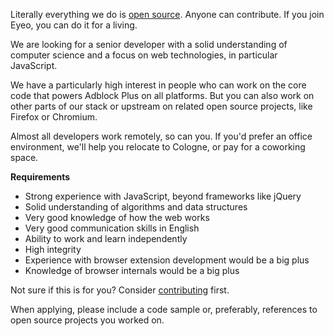 Literally everything we do is [open source](https://hg.adblockplus.org). Anyone can contribute. If you join Eyeo, you can do it for a living.

We are looking for a senior developer with a solid understanding of computer science and a focus on web technologies, in particular JavaScript.

We have a particularly high interest in people who can work on the core code that powers Adblock Plus on all platforms. But you can also work on other parts of our stack or upstream on related open source projects, like Firefox or Chromium.

Almost all developers work remotely, so can you. If you'd prefer an office environment, we'll help you relocate to Cologne, or pay for a coworking space.

**Requirements**
- Strong experience with JavaScript, beyond frameworks like jQuery
- Solid understanding of algorithms and data structures
- Very good knowledge of how the web works
- Very good communication skills in English
- Ability to work and learn independently
- High integrity
- Experience with browser extension development would be a big plus
- Knowledge of browser internals would be a big plus

Not sure if this is for you? Consider [contributing](https://adblockplus.org/en/contribute-code) first.

When applying, please include a code sample or, preferably, references to open source projects you worked on.
